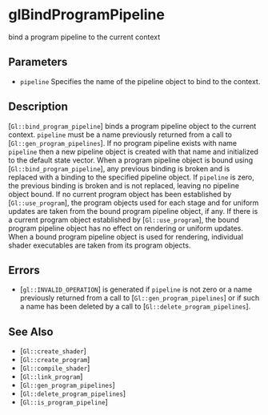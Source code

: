 # glBindProgramPipeline
bind a program pipeline to the current context

## Parameters
- `pipeline`
  Specifies the name of the pipeline object to bind to the context.

## Description
[`Gl::bind_program_pipeline`] binds a program pipeline object to the
  current context. `pipeline` must be a name previously returned from a
  call to [`Gl::gen_program_pipelines`]. If no program pipeline exists
  with name `pipeline` then a new pipeline object is created with that
  name and initialized to the default state vector.
When a program pipeline object is bound using
  [`Gl::bind_program_pipeline`], any previous binding is broken and is
  replaced with a binding to the specified pipeline object. If
  `pipeline` is zero, the previous binding is broken and is not
  replaced, leaving no pipeline object bound. If no current program
  object has been established by [`Gl::use_program`], the program
  objects used for each stage and for uniform updates are taken from the
  bound program pipeline object, if any. If there is a current program
  object established by [`Gl::use_program`], the bound program pipeline
  object has no effect on rendering or uniform updates. When a bound
  program pipeline object is used for rendering, individual shader
  executables are taken from its program objects.

## Errors
- [`gl::INVALID_OPERATION`] is generated if `pipeline` is not zero or a
  name previously returned from a call to [`Gl::gen_program_pipelines`]
  or if such a name has been deleted by a call to
  [`Gl::delete_program_pipelines`].

## See Also
- [`Gl::create_shader`]
- [`Gl::create_program`]
- [`Gl::compile_shader`]
- [`Gl::link_program`]
- [`Gl::gen_program_pipelines`]
- [`Gl::delete_program_pipelines`]
- [`Gl::is_program_pipeline`]
